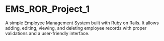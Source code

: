# EMS_ROR_Project_1
A simple Employee Management System built with Ruby on Rails. It allows adding, editing, viewing, and deleting employee records with proper validations and a user-friendly interface.
